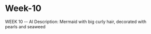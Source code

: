 # Week-10
WEEK 10 -- AI Description: Mermaid with big curly hair, decorated with pearls and seaweed
